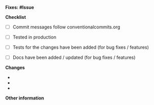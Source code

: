 **Fixes: #Issue**

<!--
- The name of this PR should follow conventionalcommits.org.
- When not using Unicorn to create PRs, please manually select a type (T: abc) and a component (C: abc) label
  from the right.
- Please enter the corresponding issue ID in the placeholder above.
-->


**Checklist**
<!-- Please check if your PR fulfills the following requirements: -->

- [ ] Commit messages follow conventionalcommits.org
- [ ] Tested in production
- [ ] Tests for the changes have been added (for bug fixes / features)
- [ ] Docs have been added / updated (for bug fixes / features)


**Changes**
<!-- Please list your changes: -->

-
-
-


<!-- Add this section if you need it.
**Screenshots**

| Description 1  | Description 2  | Description 3  |
| :------------: | :------------: | :------------: |
| <screenshot 1> | <screenshot 2> | <screenshot 3> |
-->


**Other information**
<!-- Optional -->
